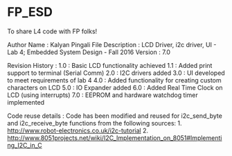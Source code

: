 # FP_ESD
To share L4 code with FP folks!

Author Name 			: Kalyan Pingali
File Description 	: LCD Driver, i2c driver, UI - Lab 4; Embedded System Design - Fall 2016
Version				: 7.0

Revision History :
     1.0 : Basic LCD functionality achieved
     1.1 : Added print support to terminal (Serial Comm)
     2.0 : I2C drivers added
     3.0 : UI developed to meet requirements of lab 4
     4.0 : Added functionality for creating custom characters on LCD
     5.0 : IO Expander added
     6.0 : Added Real Time Clock on LCD (using interrupts)
     7.0 : EEPROM and hardware watchdog timer implemented

Code reuse details :
Code has been modified and reused for i2c_send_byte and i2c_receive_byte functions from the following sources:
     1. http://www.robot-electronics.co.uk/i2c-tutorial
     2. http://www.8051projects.net/wiki/I2C_Implementation_on_8051#Implementing_I2C_in_C
